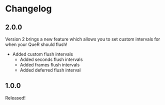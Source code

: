 # Changelog

## 2.0.0

Version 2 brings a new feature which allows you to set custom intervals for when your QueR should flush!

- Added custom flush intervals
    - Added seconds flush intervals
    - Added frames flush intervals
    - Added deferred flush interval

## 1.0.0

Released!
